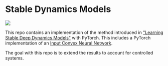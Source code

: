 # Stable Dynamics Models
![](https://github.com/harwiltz/stable-dynamics-models/workflows/Python%203.7%20Test/badge.svg)

This repo contains an implementation of the method introduced in ["Learning Stable Deep Dynamics
Models"](https://papers.nips.cc/paper/9292-learning-stable-deep-dynamics-models) with PyTorch. This
includes a PyTorch implementation of an [Input Convex Neural
Network](http://proceedings.mlr.press/v70/amos17b/amos17b.pdf).

The goal with this repo is to extend the results to account for controlled systems.
